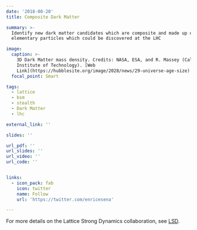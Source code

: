 ```yaml
---
date: '2018-08-20'
title: Composite Dark Matter

summary: >-
  Identify new dark matter candidates which are composite and made up of new
  elementary particles which could be discovered at the LHC

image:
  caption: >-
    3D Dark Matter mass density. Credits: NASA, ESA, and R. Massey (California
    Institute of Technology). [Web
    Link](https://hubblesite.org/image/2028/news/29-universe-age-size)
  focal_point: Smart

tags:
  - lattice
  - bsm
  - stealth
  - Dark Matter
  - lhc

external_link: ''

slides: ''

url_pdf: ''
url_slides: ''
url_video: ''
url_code: ''


links:
  - icon_pack: fab
    icon: twitter
    name: Follow
    url: 'https://twitter.com/enricesena'

---
```


For more details on the Lattice Strong Dynamics collaboration, see [LSD](http://lsd.physics.yale.edu/projects/).
